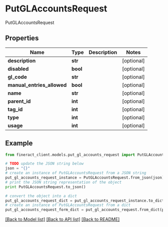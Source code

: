 # PutGLAccountsRequest

PutGLAccountsRequest

## Properties

Name | Type | Description | Notes
------------ | ------------- | ------------- | -------------
**description** | **str** |  | [optional] 
**disabled** | **bool** |  | [optional] 
**gl_code** | **str** |  | [optional] 
**manual_entries_allowed** | **bool** |  | [optional] 
**name** | **str** |  | [optional] 
**parent_id** | **int** |  | [optional] 
**tag_id** | **int** |  | [optional] 
**type** | **int** |  | [optional] 
**usage** | **int** |  | [optional] 

## Example

```python
from fineract_client.models.put_gl_accounts_request import PutGLAccountsRequest

# TODO update the JSON string below
json = "{}"
# create an instance of PutGLAccountsRequest from a JSON string
put_gl_accounts_request_instance = PutGLAccountsRequest.from_json(json)
# print the JSON string representation of the object
print PutGLAccountsRequest.to_json()

# convert the object into a dict
put_gl_accounts_request_dict = put_gl_accounts_request_instance.to_dict()
# create an instance of PutGLAccountsRequest from a dict
put_gl_accounts_request_form_dict = put_gl_accounts_request.from_dict(put_gl_accounts_request_dict)
```
[[Back to Model list]](../README.md#documentation-for-models) [[Back to API list]](../README.md#documentation-for-api-endpoints) [[Back to README]](../README.md)


